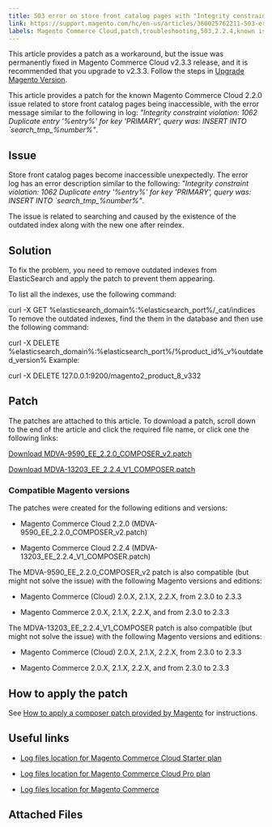```yaml
---
title: 503 error on store front catalog pages with "Integrity constraint violation" in logs
link: https://support.magento.com/hc/en-us/articles/360025762211-503-error-on-store-front-catalog-pages-with-Integrity-constraint-violation-in-logs
labels: Magento Commerce Cloud,patch,troubleshooting,503,2.2.4,known issues,2.2.0,integrity constraint violation
---
```


This article provides a patch as a workaround, but the issue was permanently fixed in Magento Commerce Cloud v2.3.3 release, and it is recommended that you upgrade to v2.3.3. Follow the steps in [Upgrade Magento Version](https://devdocs.magento.com/cloud/project/project-upgrade.html).

This article provides a patch for the known Magento Commerce Cloud 2.2.0 issue related to store front catalog pages being inaccessible, with the error message similar to the following in log: *"Integrity constraint violation: 1062 Duplicate entry '%entry%' for key 'PRIMARY', query was: INSERT INTO `search\_tmp\_%number%"*.

## Issue

Store front catalog pages become inaccessible unexpectedly. The error log has an error description similar to the following: *"Integrity constraint violation: 1062 Duplicate entry '%entry%' for key 'PRIMARY', query was: INSERT INTO `search\_tmp\_%number%"*.

The issue is related to searching and caused by the existence of the outdated index along with the new one after reindex.

## Solution

To fix the problem, you need to remove outdated indexes from ElasticSearch and apply the patch to prevent them appearing.

To list all the indexes, use the following command:

curl -X GET %elasticsearch\_domain%:%elasticsearch\_port%/\_cat/indices
To remove the outdated indexes, find the them in the database and then use the following command:

curl -X DELETE %elasticsearch\_domain%:%elasticsearch\_port%/%product\_id%\_v%outdated\_version%
Example:

curl -X DELETE 127.0.0.1:9200/magento2\_product\_8\_v332
## Patch

The patches are attached to this article. To download a patch, scroll down to the end of the article and click the required file name, or click one the following links:

[Download MDVA-9590\_EE\_2.2.0\_COMPOSER\_v2.patch](https://support.magento.com/hc/en-us/article_attachments/360024553632/MDVA-9590_EE_2.2.0_COMPOSER_v2.patch)

[Download MDVA-13203\_EE\_2.2.4\_V1\_COMPOSER.patch](https://support.magento.com/hc/en-us/article_attachments/360024929111/MDVA-13203_EE_2.2.4_V1_COMPOSER.patch)

### Compatible Magento versions

The patches were created for the following editions and versions:

* Magento Commerce Cloud 2.2.0 (MDVA-9590\_EE\_2.2.0\_COMPOSER\_v2.patch)

* Magento Commerce Cloud 2.2.4 (MDVA-13203\_EE\_2.2.4\_V1\_COMPOSER.patch)

The MDVA-9590\_EE\_2.2.0\_COMPOSER\_v2 patch is also compatible (but might not solve the issue) with the following Magento versions and editions:

* Magento Commerce (Cloud) 2.0.X, 2.1.X, 2.2.X, from 2.3.0 to 2.3.3

* Magento Commerce 2.0.X, 2.1.X, 2.2.X, and from 2.3.0 to 2.3.3

The MDVA-13203\_EE\_2.2.4\_V1\_COMPOSER patch is also compatible (but might not solve the issue) with the following Magento versions and editions:

* Magento Commerce (Cloud) 2.0.X, 2.1.X, 2.2.X, from 2.3.0 to 2.3.3

* Magento Commerce 2.0.X, 2.1.X, 2.2.X, and from 2.3.0 to 2.3.3

## How to apply the patch

See [How to apply a composer patch provided by Magento](https://support.magento.com/hc/en-us/articles/360028367731) for instructions.

## Useful links

* [Log files location for Magento Commerce Cloud Starter plan](https://support.magento.com/hc/en-us/articles/360020127552)

* [Log files location for Magento Commerce Cloud Pro plan](https://support.magento.com/hc/en-us/articles/360000318834)

* [Log files location for Magento Commerce](https://devdocs.magento.com/guides/v2.3/cloud/trouble/environments-logs.html)

## Attached Files

